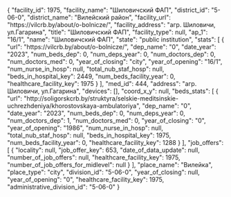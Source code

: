{
    "facility_id": 1975,
    "facility_name": "Шиловичский ФАП",
    "district_id": "5-06-0",
    "district_name": "Вилейский район",
    "facility_url": "https:\/\/vilcrb.by\/about\/o-bolnicze\/",
    "facility_address": "агр. Шиловичи, ул.Гагарина",
    "title": "Шиловичский ФАП",
    "facility_type": null,
    "ap_1": "16\/1",
    "name": "Шиловичский ФАП",
    "state": "public institution",
    "stats": [
        {
            "url": "https:\/\/vilcrb.by\/about\/o-bolnicze\/",
            "dep_name": "0",
            "date_year": "2023",
            "num_beds_dep": 0,
            "num_deps_year": 0,
            "num_doctors_dep": 0,
            "num_doctors_med": 0,
            "year_of_closing": "city",
            "year_of_opening": "16\/1",
            "num_nurse_in_hosp": null,
            "total_nub_staf_hosp": null,
            "beds_in_hospital_key": 2449,
            "num_beds_facility_year": 0,
            "healthcare_facility_key": 1975
        }
    ],
    "med_id": 444,
    "address": "агр. Шиловичи, ул.Гагарина",
    "devices": [],
    "coord_x_y": null,
    "beds_stats": [
        {
            "url": "http:\/\/soligorskcrb.by\/struktyra\/selskie-meditsinskie-uchrezhdeniya\/khorostovskaya-ambulatoriya",
            "dep_name": "0",
            "date_year": "2023",
            "num_beds_dep": 0,
            "num_deps_year": 0,
            "num_doctors_dep": 1,
            "num_doctors_med": 0,
            "year_of_closing": "0",
            "year_of_opening": "1986",
            "num_nurse_in_hosp": null,
            "total_nub_staf_hosp": null,
            "beds_in_hospital_key": 1975,
            "num_beds_facility_year": 0,
            "healthcare_facility_key": 1288
        }
    ],
    "job_offers": [
        {
            "locality": null,
            "job_offer_key": 653,
            "date_of_data_update": null,
            "number_of_job_offers": null,
            "healthcare_facility_key": 1975,
            "number_of_job_offers_for_midlevel": null
        }
    ],
    "place_name": "Вилейка",
    "place_type": "city",
    "division_id": "5-06-0",
    "year_of_closing": null,
    "year_of_opening": "0",
    "healthcare_facility_key": 1975,
    "administrative_division_id": "5-06-0"
}